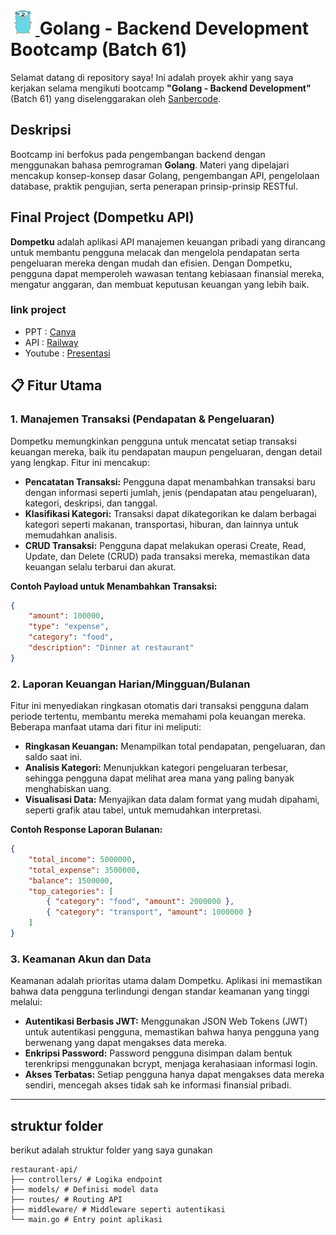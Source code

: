 # <a href="https://golang.org" target="_blank" rel="noreferrer"> <img src="https://raw.githubusercontent.com/devicons/devicon/master/icons/go/go-original.svg" alt="go" width="40" height="40"/> </a> Golang - Backend Development Bootcamp (Batch 61) 

Selamat datang di repository saya! Ini adalah proyek akhir yang saya kerjakan selama mengikuti bootcamp **"Golang - Backend Development"** (Batch 61) yang diselenggarakan oleh [Sanbercode](https://sanbercode.com).

## Deskripsi

Bootcamp ini berfokus pada pengembangan backend dengan menggunakan bahasa pemrograman **Golang**. Materi yang dipelajari mencakup konsep-konsep dasar Golang, pengembangan API, pengelolaan database, praktik pengujian, serta penerapan prinsip-prinsip RESTful.

## Final Project (Dompetku API)

**Dompetku** adalah aplikasi API manajemen keuangan pribadi yang dirancang untuk membantu pengguna melacak dan mengelola pendapatan serta pengeluaran mereka dengan mudah dan efisien. Dengan Dompetku, pengguna dapat memperoleh wawasan tentang kebiasaan finansial mereka, mengatur anggaran, dan membuat keputusan keuangan yang lebih baik.

### link project
- PPT : [Canva](https://www.canva.com/design/DAGW7EPTsCU/QY6SAmKUiqZta59tuwoRRg/edit?utm_content=DAGW7EPTsCU&utm_campaign=designshare&utm_medium=link2&utm_source=sharebutton)
- API : [Railway]()
- Youtube : [Presentasi]()


## 📋 Fitur Utama

### 1. Manajemen Transaksi (Pendapatan & Pengeluaran)

Dompetku memungkinkan pengguna untuk mencatat setiap transaksi keuangan mereka, baik itu pendapatan maupun pengeluaran, dengan detail yang lengkap. Fitur ini mencakup:

- **Pencatatan Transaksi:** Pengguna dapat menambahkan transaksi baru dengan informasi seperti jumlah, jenis (pendapatan atau pengeluaran), kategori, deskripsi, dan tanggal.
- **Klasifikasi Kategori:** Transaksi dapat dikategorikan ke dalam berbagai kategori seperti makanan, transportasi, hiburan, dan lainnya untuk memudahkan analisis.
- **CRUD Transaksi:** Pengguna dapat melakukan operasi Create, Read, Update, dan Delete (CRUD) pada transaksi mereka, memastikan data keuangan selalu terbarui dan akurat.

**Contoh Payload untuk Menambahkan Transaksi:**
```json
{
    "amount": 100000,
    "type": "expense",
    "category": "food",
    "description": "Dinner at restaurant"
}
```

### 2. Laporan Keuangan Harian/Mingguan/Bulanan

Fitur ini menyediakan ringkasan otomatis dari transaksi pengguna dalam periode tertentu, membantu mereka memahami pola keuangan mereka. Beberapa manfaat utama dari fitur ini meliputi:

- **Ringkasan Keuangan:** Menampilkan total pendapatan, pengeluaran, dan saldo saat ini.
- **Analisis Kategori:** Menunjukkan kategori pengeluaran terbesar, sehingga pengguna dapat melihat area mana yang paling banyak menghabiskan uang.
- **Visualisasi Data:** Menyajikan data dalam format yang mudah dipahami, seperti grafik atau tabel, untuk memudahkan interpretasi.

**Contoh Response Laporan Bulanan:**
```json
{
    "total_income": 5000000,
    "total_expense": 3500000,
    "balance": 1500000,
    "top_categories": [
        { "category": "food", "amount": 2000000 },
        { "category": "transport", "amount": 1000000 }
    ]
}
```

### 3. Keamanan Akun dan Data

Keamanan adalah prioritas utama dalam Dompetku. Aplikasi ini memastikan bahwa data pengguna terlindungi dengan standar keamanan yang tinggi melalui:

- **Autentikasi Berbasis JWT:** Menggunakan JSON Web Tokens (JWT) untuk autentikasi pengguna, memastikan bahwa hanya pengguna yang berwenang yang dapat mengakses data mereka.
- **Enkripsi Password:** Password pengguna disimpan dalam bentuk terenkripsi menggunakan bcrypt, menjaga kerahasiaan informasi login.
- **Akses Terbatas:** Setiap pengguna hanya dapat mengakses data mereka sendiri, mencegah akses tidak sah ke informasi finansial pribadi.

---
## struktur folder
berikut adalah struktur folder yang saya gunakan
```
restaurant-api/
├── controllers/ # Logika endpoint
├── models/ # Definisi model data
├── routes/ # Routing API
├── middleware/ # Middleware seperti autentikasi
└── main.go # Entry point aplikasi
```
